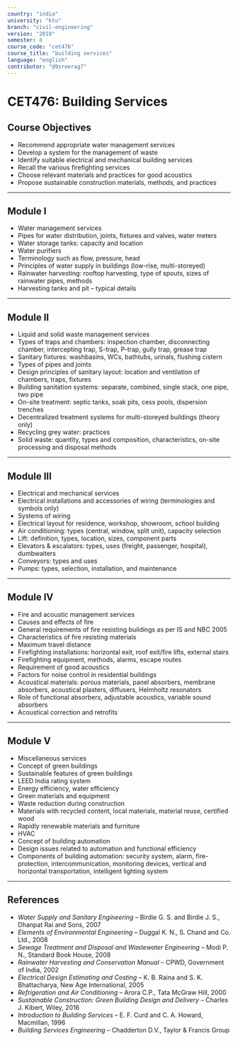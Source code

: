 ```yaml
---
country: "india"
university: "ktu"
branch: "civil-engineering"
version: "2019"
semester: 8
course_code: "cet476"
course_title: "building services"
language: "english"
contributor: "@9sreerag7"
---
```


# CET476: Building Services

## Course Objectives

- Recommend appropriate water management services  
- Develop a system for the management of waste  
- Identify suitable electrical and mechanical building services  
- Recall the various firefighting services  
- Choose relevant materials and practices for good acoustics  
- Propose sustainable construction materials, methods, and practices  

---

## Module I

- Water management services  
- Pipes for water distribution, joints, fixtures and valves, water meters  
- Water storage tanks: capacity and location  
- Water purifiers  
- Terminology such as flow, pressure, head  
- Principles of water supply in buildings (low-rise, multi-storeyed)  
- Rainwater harvesting: rooftop harvesting, type of spouts, sizes of rainwater pipes, methods  
- Harvesting tanks and pit – typical details  

---

## Module II

- Liquid and solid waste management services  
- Types of traps and chambers: inspection chamber, disconnecting chamber, intercepting trap, S-trap, P-trap, gully trap, grease trap  
- Sanitary fixtures: washbasins, WCs, bathtubs, urinals, flushing cistern  
- Types of pipes and joints  
- Design principles of sanitary layout: location and ventilation of chambers, traps, fixtures  
- Building sanitation systems: separate, combined, single stack, one pipe, two pipe  
- On-site treatment: septic tanks, soak pits, cess pools, dispersion trenches  
- Decentralized treatment systems for multi-storeyed buildings (theory only)  
- Recycling grey water: practices  
- Solid waste: quantity, types and composition, characteristics, on-site processing and disposal methods  

---

## Module III

- Electrical and mechanical services  
- Electrical installations and accessories of wiring (terminologies and symbols only)  
- Systems of wiring  
- Electrical layout for residence, workshop, showroom, school building  
- Air conditioning: types (central, window, split unit), capacity selection  
- Lift: definition, types, location, sizes, component parts  
- Elevators & escalators: types, uses (freight, passenger, hospital), dumbwaiters  
- Conveyors: types and uses  
- Pumps: types, selection, installation, and maintenance  

---

## Module IV

- Fire and acoustic management services  
- Causes and effects of fire  
- General requirements of fire resisting buildings as per IS and NBC 2005  
- Characteristics of fire resisting materials  
- Maximum travel distance  
- Firefighting installations: horizontal exit, roof exit/fire lifts, external stairs  
- Firefighting equipment, methods, alarms, escape routes  
- Requirement of good acoustics  
- Factors for noise control in residential buildings  
- Acoustical materials: porous materials, panel absorbers, membrane absorbers, acoustical plasters, diffusers, Helmholtz resonators  
- Role of functional absorbers, adjustable acoustics, variable sound absorbers  
- Acoustical correction and retrofits  

---

## Module V

- Miscellaneous services  
- Concept of green buildings  
- Sustainable features of green buildings  
- LEED India rating system  
- Energy efficiency, water efficiency  
- Green materials and equipment  
- Waste reduction during construction  
- Materials with recycled content, local materials, material reuse, certified wood  
- Rapidly renewable materials and furniture  
- HVAC  
- Concept of building automation  
- Design issues related to automation and functional efficiency  
- Components of building automation: security system, alarm, fire-protection, intercommunication, monitoring devices, vertical and horizontal transportation, intelligent lighting system  

---

## References

- *Water Supply and Sanitary Engineering* – Birdie G. S. and Birdie J. S., Dhanpat Rai and Sons, 2007  
- *Elements of Environmental Engineering* – Duggal K. N., S. Chand and Co. Ltd., 2008  
- *Sewage Treatment and Disposal and Wastewater Engineering* – Modi P. N., Standard Book House, 2008  
- *Rainwater Harvesting and Conservation Manual* – CPWD, Government of India, 2002  
- *Electrical Design Estimating and Costing* – K. B. Raina and S. K. Bhattacharya, New Age International, 2005  
- *Refrigeration and Air Conditioning* – Arora C.P., Tata McGraw Hill, 2000  
- *Sustainable Construction: Green Building Design and Delivery* – Charles J. Kibert, Wiley, 2016  
- *Introduction to Building Services* – E. F. Curd and C. A. Howard, Macmillan, 1996  
- *Building Services Engineering* – Chadderton D.V., Taylor & Francis Group  
